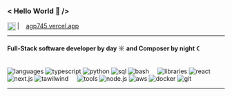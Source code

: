 
  
### < Hello World 👋 />

<a href="https://linkedin.com/in/stefaniegrunwald">
  <img align="left" alt="Stefanie's LinkedIn" width="20px" src="https://simpleicons.now.sh/linkedin/495f7e" />
</a>

| &nbsp;&nbsp;
[agp745.vercel.app](https://agp745.vercel.app/)

----
  
#### Full-Stack software developer by day ☼ and Composer by night ☾ <br><br>

![languages](https://img.shields.io/static/v1?label=&message=languages:&color=111&style=flat-square)
![typescript](https://img.shields.io/static/v1?logo=typescript&label=&message=typescript&color=36465D&logoColor=AAA&style=flat-square&link=)
![python](https://img.shields.io/static/v1?logo=python&label=&message=python&color=36465D&logoColor=AAA&style=flat-square&link=)
![sql](https://img.shields.io/static/v1?logo=postgresql&label=&message=sql&color=36465D&logoColor=AAA&style=flat-square&link=)
![bash](https://img.shields.io/static/v1?logo=gnubash&label=&message=bash&color=36465D&logoColor=AAA&style=flat-square&link=)
&nbsp;&nbsp;&nbsp;
![libraries](https://img.shields.io/static/v1?label=&message=libraries:&color=111&style=flat-square)
![react](https://img.shields.io/static/v1?logo=react&label=&message=react&color=36465D&logoColor=AAA&style=flat-square&link=)
![next.js](https://img.shields.io/static/v1?logo=nextdotjs&label=&message=next.js&color=36465D&logoColor=AAA&style=flat-square&link=)
![tawilwind](https://img.shields.io/static/v1?logo=tailwindcss&label=&message=tailwind&color=36465D&logoColor=AAA&style=flat-square&link=)
&nbsp;&nbsp;&nbsp;
![tools](https://img.shields.io/static/v1?label=&message=tools:&color=111&style=flat-square)
![node.js](https://img.shields.io/static/v1?logo=nodedotjs&label=&message=node.js&color=36465D&logoColor=AAA&style=flat-square&link=)
![aws](https://img.shields.io/static/v1?logo=amazonaws&label=&message=aws&color=36465D&logoColor=AAA&style=flat-square&link=)
![docker](https://img.shields.io/static/v1?logo=docker&label=&message=docker&color=36465D&logoColor=AAA&style=flat-square&link=)
![git](https://img.shields.io/static/v1?logo=git&label=&message=git&color=36465D&logoColor=AAA&style=flat-square&link=)

----
